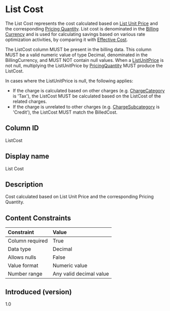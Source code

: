 # List Cost

The List Cost represents the cost calculated based on [List Unit Price](#listunitprice) and the corresponding [Pricing Quantity](#pricingquantity). List cost is denominated in the [Billing Currency](#billingcurrency) and is used for calculating savings based on various rate optimization activities, by comparing it with [Effective Cost](#effectivecost).

The ListCost column MUST be present in the billing data. This column MUST be a valid numeric value of type Decimal, denominated in the BillingCurrency, and MUST NOT contain null values. When a [ListUnitPrice](#listunitprice) is not null, multiplying the ListUnitPrice by [PricingQuantity](#pricingquantity) MUST produce the ListCost.

In cases where the ListUnitPrice is null, the following applies:

* If the charge is calculated based on other charges (e.g. [ChargeCategory](#chargecategory) is 'Tax'), the ListCost MUST be calculated based on the ListCost of the related charges.
* If the charge is unrelated to other charges (e.g. [ChargeSubcategory](#chargesubcategory) is 'Credit'), the ListCost MUST match the BilledCost.

## Column ID

ListCost

## Display name

List Cost

## Description

Cost calculated based on List Unit Price and the corresponding Pricing Quantity.

## Content Constraints

| Constraint      | Value                   |
|:----------------|:------------------------|
| Column required | True                    |
| Data type       | Decimal                 |
| Allows nulls    | False                   |
| Value format    | Numeric value           |
| Number range    | Any valid decimal value |

## Introduced (version)

1.0
